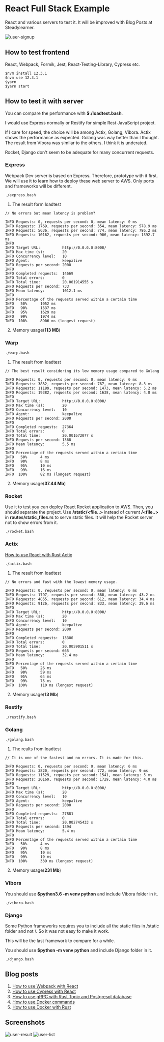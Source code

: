 [How to use React with Rust Actix]: https://www.steadylearner.com/blog/read/How-to-use-React-with-Rust-Actix
[How to use Docker commands]: https://www.steadylearner.com/blog/read/How-to-use-Docker-commands
[How to use Docker with Rust]: https://www.steadylearner.com/blog/read/How-to-use-Docker-with-Rust

# React Full Stack Example

React and various servers to test it. It will be improved with Blog Posts at Steadylearner.

![user-signup](/src/images/screenshot/user-signup.png)

## How to test frontend

React, Webpack, Formik, Jest, React-Testing-Library, Cypress etc.

```console
$nvm install 12.3.1
$nvm use 12.3.1
$yarn
$yarn start
```

## How to test it with server

You can compare the performance with **$./loadtest.bash**.

I would use Express normally or Restify for simple Rest JavaScript project.

If I care for speed, the choice will be among Actix, Golang, Vibora. Actix shows the performance as expected. Golang was way better than I thought. The result from Vibora was similar to the others. I think it is underated.

Rocket, Django don't seem to be adequate for many concurrent requests.

### Express

Webpack Dev server is based on Express. Therefore, prototype with it first. We will use it to learn how to deploy these web server to AWS. Only ports and frameworks will be different.

```console
./express.bash
```

1. The result form loadtest 

```console
// No errors but mean latency is problem?

INFO Requests: 0, requests per second: 0, mean latency: 0 ms
INFO Requests: 1769, requests per second: 354, mean latency: 578.9 ms
INFO Requests: 5636, requests per second: 774, mean latency: 786.2 ms
INFO Requests: 10162, requests per second: 906, mean latency: 1392.7 ms
INFO 
INFO Target URL:          http://0.0.0.0:8000/
INFO Max time (s):        20
INFO Concurrency level:   10
INFO Agent:               keepalive
INFO Requests per second: 2000
INFO 
INFO Completed requests:  14669
INFO Total errors:        0
INFO Total time:          20.001914555 s
INFO Requests per second: 733
INFO Mean latency:        1012.1 ms
INFO 
INFO Percentage of the requests served within a certain time
INFO   50%      1052 ms
INFO   90%      1537 ms
INFO   95%      1629 ms
INFO   99%      1974 ms
INFO  100%      8906 ms (longest request)
```

2. Memory usage(**113 MB**)

### Warp

```console
./warp.bash
```

1. The result from loadtest

```console
// The best result considering its low memory usage compared to Golang

INFO Requests: 0, requests per second: 0, mean latency: 0 ms
INFO Requests: 3832, requests per second: 767, mean latency: 8.3 ms
INFO Requests: 11189, requests per second: 1473, mean latency: 5.2 ms
INFO Requests: 19382, requests per second: 1638, mean latency: 4.8 ms
INFO
INFO Target URL:          http://0.0.0.0:8000/
INFO Max time (s):        20
INFO Concurrency level:   10
INFO Agent:               keepalive
INFO Requests per second: 2000
INFO
INFO Completed requests:  27364
INFO Total errors:        0
INFO Total time:          20.001672077 s
INFO Requests per second: 1368
INFO Mean latency:        5.5 ms
INFO
INFO Percentage of the requests served within a certain time
INFO   50%      4 ms
INFO   90%      8 ms
INFO   95%      10 ms
INFO   99%      16 ms
INFO  100%      82 ms (longest request)
```

2. Memory usage(**37.44 Mb**)

### Rocket

Use it to test you can deploy React Rocket application to AWS. Then, you should separate the project. Use **/static/<file..>** instead of current **/<file..>** in **routes/static_files.rs** to serve static files. It will help the Rocket server not to show errors from it.

```console
./rocket.bash
```

### Actix

[How to use React with Rust Actix]

```console
./actix.bash
```

1. The result from loadtest

```console
// No errors and fast with the lowest memory usage.

INFO Requests: 0, requests per second: 0, mean latency: 0 ms
INFO Requests: 1797, requests per second: 360, mean latency: 43.2 ms
INFO Requests: 4855, requests per second: 612, mean latency: 34.4 ms
INFO Requests: 9126, requests per second: 833, mean latency: 29.6 ms
INFO
INFO Target URL:          http://0.0.0.0:8000/
INFO Max time (s):        20
INFO Concurrency level:   10
INFO Agent:               keepalive
INFO Requests per second: 2000
INFO
INFO Completed requests:  13300
INFO Total errors:        0
INFO Total time:          20.005901511 s
INFO Requests per second: 665
INFO Mean latency:        32.4 ms
INFO
INFO Percentage of the requests served within a certain time
INFO   50%      26 ms
INFO   90%      59 ms
INFO   95%      64 ms
INFO   99%      75 ms
INFO  100%      110 ms (longest request)
```

2. Memory usage(**13 Mb**)

### Restify

```console
./restify.bash
```

### Golang

```console
./golang.bash
```

1. The reults from loadtest 

```console
// It is one of the fastest and no errors. It is made for this.

INFO Requests: 0, requests per second: 0, mean latency: 0 ms
INFO Requests: 3820, requests per second: 772, mean latency: 9 ms
INFO Requests: 11529, requests per second: 1541, mean latency: 5 ms
INFO Requests: 20169, requests per second: 1729, mean latency: 4.0 ms
INFO 
INFO Target URL:          http://0.0.0.0:8000/
INFO Max time (s):        20
INFO Concurrency level:   10
INFO Agent:               keepalive
INFO Requests per second: 2000
INFO 
INFO Completed requests:  27881
INFO Total errors:        0
INFO Total time:          20.002745433 s
INFO Requests per second: 1394
INFO Mean latency:        5.4 ms
INFO 
INFO Percentage of the requests served within a certain time
INFO   50%      4 ms
INFO   90%      8 ms
INFO   95%      10 ms
INFO   99%      19 ms
INFO  100%      339 ms (longest request)
```

2. Memory usage(**231 Mb**)

### Vibora

You should use **$python3.6 -m venv python** and include Vibora folder in it.

```console
./vibora.bash
```

### Django

Some Python frameworks requires you to include all the static files in /static folder and not /. So it was not easy fo make it work.

This will be the last framework to compare for a while.

You should use **$python -m venv python** and include Django folder in it.

```console
./django.bash
```

## Blog posts

1. [How to use Webpack with React](https://www.steadylearner.com/blog/read/How-to-use-Webpack-with-React)
2. [How to use Cypress with React](https://www.steadylearner.com/blog/read/How-to-use-Cypress-with-React)
3. [How to use gRPC with Rust Tonic and Postgresql database](https://www.steadylearner.com/blog/read/How-to-use-gRPC-with-Rust-Tonic-and-Postgresql-database)
4. [How to use Docker commands]
5. [How to use Docker with Rust]

## Screenshots

![user-result](/src/images/screenshot/user-result.png)
![user-list](/src/images/screenshot/user-list.png)
